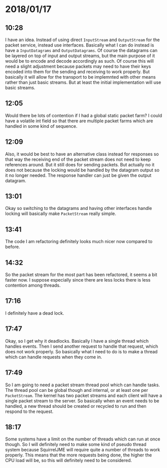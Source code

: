# 2018/01/17

## 10:28

I have an idea. Instead of using direct `InputStream` and `OutputStream` for
the packet service, instead use interfaces. Basically what I can do instead
is have a `InputDatagrams` and `OutputDatagrams`. Of course the datagrams
can be layered on top of input and output streams, but the main purpose of
it would be to encode and decode accordingly as such. Of course this will
need a slight adjustment because packets may need to have their keys encoded
into them for the sending and receiving to work properly. But basically it
will allow for the transport to be implemnted with other means rather than
just basic streams. But at least the initial implementation will use basic
streams.

## 12:05

Would there be lots of contention if I had a global static packet farm? I
could have a volatile int field so that there are multiple packet farms
which are handled in some kind of sequence.

## 12:09

Also, it would be best to have an alternative class instead for responses
so that way the receiving end of the packet stream does not need to keep
references around. But it still does for sending packets. But actually no
it does not because the locking would be handled by the datagram output
so it no longer needed. The response handler can just be given the output
datagram.

## 13:01

Okay so switching to the datagrams and having other interfaces handle locking
will basically make `PacketStream` really simple.

## 13:41

The code I am refactoring definitely looks much nicer now compared to
before.

## 14:32

So the packet stream for the most part has been refactored, it seems a bit
faster now. I suppose especially since there are less locks there is less
contention among threads.

## 17:16

I definitely have a dead lock.

## 17:47

Okay, so I get why it deadlocks. Basically I have a single thread which handles
events. Then I send another request to handle that request, which does not
work properly. So basically what I need to do is to make a thread which can
handle requests when they come in.

## 17:49

So I am going to need a packet stream thread pool which can handle tasks. The
thread pool can be global though and internal, or at least one per
`PacketStream`. The kernel has two packet streams and each client will have a
single packet stream to the server. So basically when an event needs to be
handled, a new thread should be created or recycled to run and then respond
to the request.

## 18:17

Some systems have a limit on the number of threads which can run at once
though. So I will definitely need to make some kind of pseudo thread system
because SquirrelJME will require quite a number of threads to work properly.
This means that the more requests being done, the higher the CPU load will
be, so this will definitely need to be considered.
